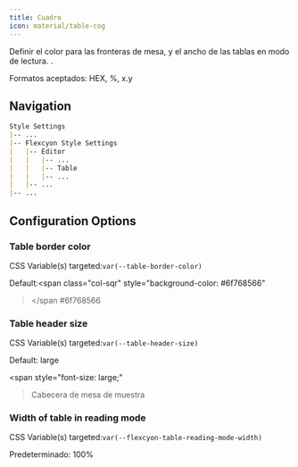 ```yaml
---
title: Cuadro
icon: material/table-cog
---
```


Definir el color para las fronteras de mesa, y el ancho de las tablas en modo de lectura.
.

Formatos aceptados: HEX, %, x.y

## Navigation
```md
Style Settings
|-- ...
|-- Flexcyon Style Settings
|   |-- Editor
|   |   |-- ...
|   |   |-- Table
|   |   |-- ...
|   |-- ...
|-- ...
```

## Configuration Options

### Table border color
CSS Variable(s) targeted:`var(--table-border-color)`

Default:<span class="col-sqr" style="background-color: #6f768566"
></span
>#6f768566

### Table header size
CSS Variable(s) targeted:`var(--table-header-size)`

Default: large

<span style="font-size: large;"
>Cabecera de mesa de muestra</span>

### Width of table in reading mode
CSS Variable(s) targeted:`var(--flexcyon-table-reading-mode-width)`

Predeterminado: 100%